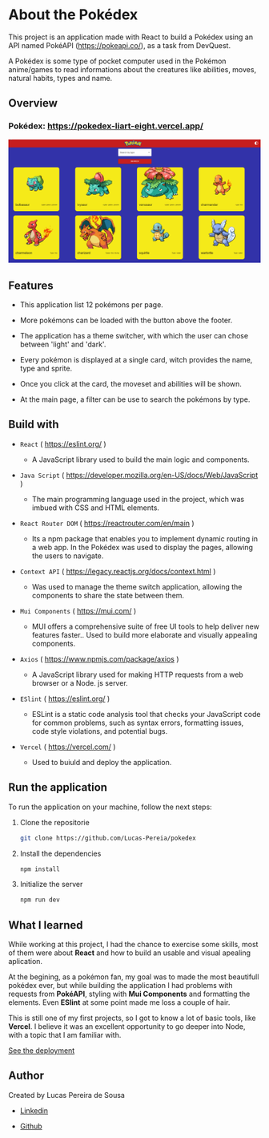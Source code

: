 # About the Pokédex

This project is an application made with React to build a Pokédex using an API named PokéAPI (https://pokeapi.co/), as a task from DevQuest.

A Pokédex is some type of pocket computer used in the Pokémon anime/games to read informations about the creatures like abilities, moves, natural habits, types and name.

## Overview

### Pokédex: https://pokedex-liart-eight.vercel.app/

<img src='public/assets/gifs/pokedex_overview.gif'>

## Features

- This application list 12 pokémons per page.

- More pokémons can be loaded with the button above the footer.

- The application has a theme switcher, with which the user can chose between 'light' and 'dark'.

- Every pokémon is displayed at a single card, witch provides the name, type and sprite.

- Once you click at the card, the moveset and abilities will be shown.

- At the main page, a filter can be use to search the pokémons by type.   

## Build with

- `React` ( https://eslint.org/ )
    * A JavaScript library used to build the main logic and components.

- `Java Script` ( https://developer.mozilla.org/en-US/docs/Web/JavaScript )
    * The main programming language used in the project, which was imbued with CSS and HTML elements.  

- `React Router DOM` ( https://reactrouter.com/en/main )
    * Its a npm package that enables you to implement dynamic routing in a web app. In the Pokédex was used to display the pages, allowing the users to navigate.

- `Context API` ( https://legacy.reactjs.org/docs/context.html )
    * Was used to manage the theme switch application, allowing the components to share the state between them.

- `Mui Components` ( https://mui.com/ )
    * MUI offers a comprehensive suite of free UI tools to help deliver new features faster.. Used to build more elaborate and visually appealing components. 

- `Axios` ( https://www.npmjs.com/package/axios )
    * A JavaScript library used for making HTTP requests from a web browser or a Node. js server.

- `ESlint` ( https://eslint.org/ )
    * ESLint is a static code analysis tool that checks your JavaScript code for common problems, such as syntax errors, formatting issues, code style violations, and potential bugs. 

- `Vercel` ( https://vercel.com/ )
    * Used to buiuld and deploy  the application. 

## Run the application

To run the application on your machine, follow the next steps:

1. Clone the repositorie

   ```sh
   git clone https://github.com/Lucas-Pereia/pokedex
   ```

2. Install the dependencies

   ```sh
   npm install
   ```

3. Initialize the server

   ```sh
   npm run dev
   ```

## What I learned

While working at this project, I had the chance to exercise some skills, most of them were about **React** and how to build an usable and visual apealing aplication. 

At the begining, as a pokémon fan, my goal was to made the most beautifull pokédex ever, but while building the application I had problems with requests from **PokéAPI**, styling with **Mui Components** and formatting the elements. Even **ESlint** at some point made me loss a couple of hair.

This is still one of my first projects, so I got to know a lot of basic tools, like **Vercel**. I believe it was an excellent opportunity to go deeper into Node, with a topic that I am familiar with.

[See the deployment](https://pokedex-liart-eight.vercel.app/)

## Author

Created by Lucas Pereira de Sousa
  - [Linkedin](https://www.linkedin.com/in/lucas-pereira-sousa-dev/)

  - [Github](https://github.com/Lucas-Pereia)

